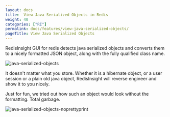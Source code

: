 ```yaml
---
layout: docs
title:  View Java Serialized Objects in Redis
weight: 40
categories: ["RI"]
permalink: docs/features/view-java-serialized-objects/
pageTitle: View Java Serialized Objects
---
```

RedisInsight GUI for redis detects java serialized objects and converts them to a nicely formatted JSON object, along with the fully qualified class name.

![java-serialized-objects](/images/ri/java-serialized-objects.png)

It doesn't matter what you store. Whether it is a hibernate object, or a user session or a plain old java object, RedisInsight will reverse engineer and show it to you nicely.

Just for fun, we tried out how such an object would look without the formatting. Total garbage.

![java-serialized-objects-noprettyprint](/images/ri/java-serialized-objects-noprettyprint.png)
